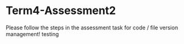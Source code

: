 # Term4-Assessment2
Please follow the steps in the assessment task for code / file version management!
testing
